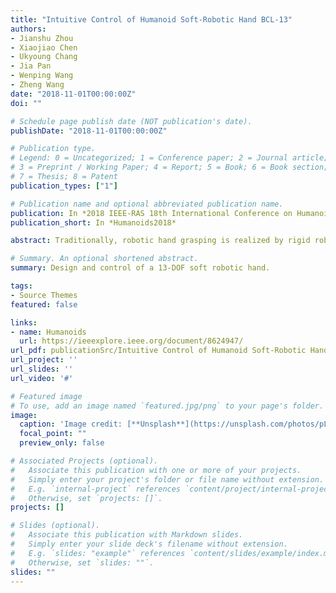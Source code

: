 ```yaml
---
title: "Intuitive Control of Humanoid Soft-Robotic Hand BCL-13"
authors:
- Jianshu Zhou
- Xiaojiao Chen
- Ukyoung Chang
- Jia Pan
- Wenping Wang
- Zheng Wang
date: "2018-11-01T00:00:00Z"
doi: ""

# Schedule page publish date (NOT publication's date).
publishDate: "2018-11-01T00:00:00Z"

# Publication type.
# Legend: 0 = Uncategorized; 1 = Conference paper; 2 = Journal article;
# 3 = Preprint / Working Paper; 4 = Report; 5 = Book; 6 = Book section;
# 7 = Thesis; 8 = Patent
publication_types: ["1"]

# Publication name and optional abbreviated publication name.
publication: In *2018 IEEE-RAS 18th International Conference on Humanoid Robots*
publication_short: In *Humanoids2018*

abstract: Traditionally, robotic hand grasping is realized by rigid robotic hands or grippers, which requires high-resolution sensor feedback and delicate control algorithm. Recently, soft robotics has emerged as an alternative approach to humanoid robotic hand design. But due to distinctive material, structure, actuation mechanism, limited degrees-of-freedom (DOF) of soft robots, their control raised new challenges. Most existing soft robot control strategies are based on the simple on/off signal, rather than intuitive, real-time control for dexterous grasping and manipulation tasks. In this paper, we present an intuitive grasping control for our proprietary 13-DOF humanoid soft robotic hand, BCL-13. This control approach allows all the 13 independent DOFs to be controlled continuously by intuitive human hand poses. Real-time human hand joint angles are captured by Leap Motion Controller. Then the human hand joint angle position is mapped into the robotic hand joint through our dedicated filter. Finally, the robotic hand joint actuation commands are regulated by the lower-level pressure controller. With passive compliance, the proposed intuitive grasping process can achieve excellent grasping performance and safety without strict accuracy requirements. This approach shows potential for dexterous humanoid robotic hand control for safe and intuitive interactions.

# Summary. An optional shortened abstract.
summary: Design and control of a 13-DOF soft robotic hand.

tags:
- Source Themes
featured: false

links:
- name: Humanoids
  url: https://ieeexplore.ieee.org/document/8624947/
url_pdf: publicationSrc/Intuitive Control of Humanoid Soft-Robotic Hand BCL-13.pdf
url_project: ''
url_slides: ''
url_video: '#'

# Featured image
# To use, add an image named `featured.jpg/png` to your page's folder. 
image:
  caption: 'Image credit: [**Unsplash**](https://unsplash.com/photos/pLCdAaMFLTE)'
  focal_point: ""
  preview_only: false

# Associated Projects (optional).
#   Associate this publication with one or more of your projects.
#   Simply enter your project's folder or file name without extension.
#   E.g. `internal-project` references `content/project/internal-project/index.md`.
#   Otherwise, set `projects: []`.
projects: []

# Slides (optional).
#   Associate this publication with Markdown slides.
#   Simply enter your slide deck's filename without extension.
#   E.g. `slides: "example"` references `content/slides/example/index.md`.
#   Otherwise, set `slides: ""`.
slides: ""
---
```

<!-- 
{{% alert note %}}
Click the *Cite* button above to demo the feature to enable visitors to import publication metadata into their reference management software.
{{% /alert %}}

{{% alert note %}}
Click the *Slides* button above to demo Academic's Markdown slides feature.
{{% /alert %}}

Supplementary notes can be added here, including [code and math](https://sourcethemes.com/academic/docs/writing-markdown-latex/). -->

